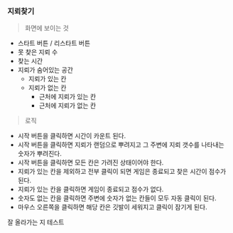 ### **지뢰찾기**

> 화면에 보이는 것
  - 스타트 버튼 / 리스타트 버튼
  - 못 찾은 지뢰 수
  - 찾는 시간
  - 지뢰가 숨어있는 공간
    - 지뢰가 있는 칸
    - 지뢰가 없는 칸
      - 근처에 지뢰가 있는 칸
      - 근처에 지뢰가 없는 칸

> 로직
  - 시작 버튼을 클릭하면 시간이 카운트 된다.
  - 시작 버튼을 클릭하면 지뢰가 랜덤으로 뿌려지고 그 주변에 지뢰 갯수를 나타내는 숫자가 뿌려진다.
  - 시작 버튼을 클릭하면 모든 칸은 가려진 상태이어야 한다.
  - 지뢰가 있는 칸을 제외하고 전부 클릭이 되면 게임은 종료되고 찾은 시간이 점수가 된다.
  - 지뢰가 있는 칸을 클릭하면 게임이 종료되고 점수가 없다.
  - 숫자도 없는 칸을 클릭하면 주변에 숫자가 없는 칸들이 모두 자동 클릭이 된다.
  - 마우스 오른쪽을 클릭하면 해당 칸은 깃발이 세워지고 클릭이 잠기게 된다.

잘 올라가는 지 테스트
